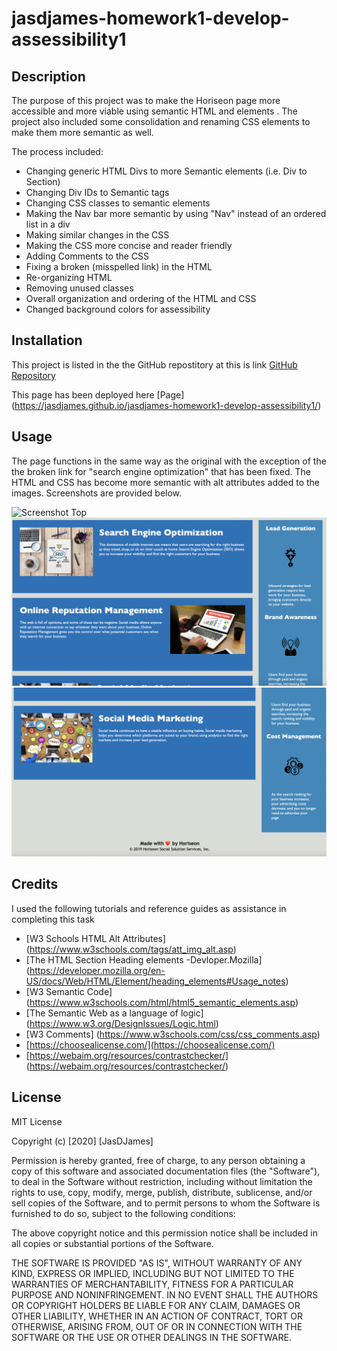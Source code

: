 # jasdjames-homework1-develop-assessibility1

## Description 
The purpose of this project was to make the Horiseon page more accessible and more viable using semantic HTML and elements . The project also included some consolidation and renaming CSS elements to make them more semantic as well.  

The process included: 

- Changing generic HTML Divs to more Semantic elements (i.e. Div to Section)
- Changing Div IDs to Semantic tags 
- Changing CSS classes to semantic elements 
- Making the Nav bar more semantic by using "Nav" instead of an ordered list in a div 
- Making similar changes in the CSS 
- Making the CSS more concise and reader friendly 
- Adding Comments to the CSS
- Fixing a broken (misspelled link) in the HTML
- Re-organizing HTML 
- Removing unused classes 
- Overall organization and ordering of the HTML and CSS
- Changed background colors for assessibility 


## Installation

This project is listed in the the GitHub repostitory at this is link [GitHub Repository](https://github.com/jasdjames/jasdjames-homework1-develop-assessibility1)

This page has been deployed here [Page] (https://jasdjames.github.io/jasdjames-homework1-develop-assessibility1/)


## Usage 

The page functions in the same way as the original with the exception of the the broken link for "search engine optimization" that has been fixed. The HTML and CSS has become more semantic with alt attributes added to the images. Screenshots are provided below. 

![Screenshot Top](./assets/images/screenshot-3.png)
![Screenshot Mid ](./assets/images/screenshot-2.png)
![Screenshot Bottom ](./assets/images/screenshot-1.png)



## Credits

I used the following tutorials and reference guides as assistance in completing this task 
- [W3 Schools HTML Alt Attributes] (https://www.w3schools.com/tags/att_img_alt.asp)
- [The HTML Section Heading elements -Devloper.Mozilla] (https://developer.mozilla.org/en-US/docs/Web/HTML/Element/heading_elements#Usage_notes)
- [W3 Semantic Code] (https://www.w3schools.com/html/html5_semantic_elements.asp)
- [The Semantic Web as a language of logic] (https://www.w3.org/DesignIssues/Logic.html)
- [W3 Comments] (https://www.w3schools.com/css/css_comments.asp)
-  [https://choosealicense.com/](https://choosealicense.com/)
- [https://webaim.org/resources/contrastchecker/] (https://webaim.org/resources/contrastchecker/)


## License

 MIT License

Copyright (c) [2020] [JasDJames]

Permission is hereby granted, free of charge, to any person obtaining a copy
of this software and associated documentation files (the "Software"), to deal
in the Software without restriction, including without limitation the rights
to use, copy, modify, merge, publish, distribute, sublicense, and/or sell
copies of the Software, and to permit persons to whom the Software is
furnished to do so, subject to the following conditions:

The above copyright notice and this permission notice shall be included in all
copies or substantial portions of the Software.

THE SOFTWARE IS PROVIDED "AS IS", WITHOUT WARRANTY OF ANY KIND, EXPRESS OR
IMPLIED, INCLUDING BUT NOT LIMITED TO THE WARRANTIES OF MERCHANTABILITY,
FITNESS FOR A PARTICULAR PURPOSE AND NONINFRINGEMENT. IN NO EVENT SHALL THE
AUTHORS OR COPYRIGHT HOLDERS BE LIABLE FOR ANY CLAIM, DAMAGES OR OTHER
LIABILITY, WHETHER IN AN ACTION OF CONTRACT, TORT OR OTHERWISE, ARISING FROM,
OUT OF OR IN CONNECTION WITH THE SOFTWARE OR THE USE OR OTHER DEALINGS IN THE
SOFTWARE.


